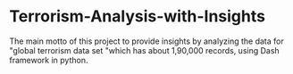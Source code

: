 # Terrorism-Analysis-with-Insights
The main motto of this project to provide insights by analyzing the data for "global terrorism data set "which has about 1,90,000 records, using Dash framework in python.
